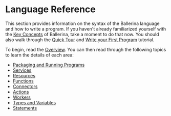 # Language Reference

This section provides information on the syntax of the Ballerina language and how to write a program. If you haven't already familiarized yourself with the [Key Concepts](../key-concepts.md) of Ballerina, take a moment to do that now. You should also walk through the [Quick Tour](../quick-tour.md) and [Write your First Program](../tutorials/first-program.md) tutorial. 

To begin, read the [Overview](lang-overview.md). You can then read through the following topics to learn the details of each area:

- [Packaging and Running Programs](packaging.md)
- [Services](services.md)
- [Resources](resources.md)
- [Functions](functions.md)
- [Connectors](connectors.md)
- [Actions](actions.md)
- [Workers](workers.md)
- [Types and Variables](types-variables.md)
- [Statements](statements.md)
